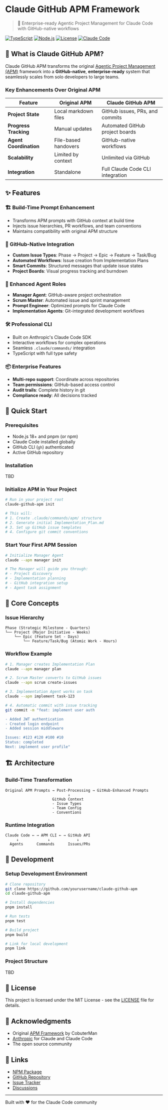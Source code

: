 # Claude GitHub APM Framework

> 🚀 Enterprise-ready Agentic Project Management for Claude Code with GitHub-native workflows

[![TypeScript](https://img.shields.io/badge/TypeScript-Strict-blue)](https://www.typescriptlang.org/)
[![Node.js](https://img.shields.io/badge/Node.js-18+-green)](https://nodejs.org/)
[![License](https://img.shields.io/badge/License-MIT-yellow)](LICENSE)
[![Claude Code](https://img.shields.io/badge/Claude_Code-Compatible-purple)](https://claude.ai/code)

## 🎯 What is Claude GitHub APM?

Claude GitHub APM transforms the original [Agentic Project Management (APM)](https://github.com/sdi2200262/agentic-project-management) framework into a **GitHub-native**, **enterprise-ready** system that seamlessly scales from solo developers to large teams.

### Key Enhancements Over Original APM

| Feature                | Original APM         | Claude GitHub APM                |
| ---------------------- | -------------------- | -------------------------------- |
| **Project State**      | Local markdown files | GitHub issues, PRs, and commits  |
| **Progress Tracking**  | Manual updates       | Automated GitHub project boards  |
| **Agent Coordination** | File-based handovers | GitHub-native workflows          |
| **Scalability**        | Limited by context   | Unlimited via GitHub             |
| **Integration**        | Standalone           | Full Claude Code CLI integration |

## ✨ Features

### 🏗️ Build-Time Prompt Enhancement

- Transforms APM prompts with GitHub context at build time
- Injects issue hierarchies, PR workflows, and team conventions
- Maintains compatibility with original APM structure

### 🔗 GitHub-Native Integration

- **Custom Issue Types**: Phase → Project → Epic → Feature → Task/Bug
- **Automated Workflows**: Issue creation from Implementation Plans
- **Smart Commits**: Structured messages that update issue states
- **Project Boards**: Visual progress tracking and burndown

### 🤖 Enhanced Agent Roles

- **Manager Agent**: GitHub-aware project orchestration
- **Scrum Master**: Automated issue and sprint management
- **Prompt Engineer**: Optimized prompts for Claude Code
- **Implementation Agents**: Git-integrated development workflows

### 🛠️ Professional CLI

- Built on Anthropic's Claude Code SDK
- Interactive workflows for complex operations
- Seamless `.claude/commands/` integration
- TypeScript with full type safety

### 📦 Enterprise Features

- **Multi-repo support**: Coordinate across repositories
- **Team permissions**: GitHub-based access control
- **Audit trails**: Complete history in git
- **Compliance ready**: All decisions tracked

## 🚀 Quick Start

### Prerequisites

- Node.js 18+ and pnpm (or npm)
- Claude Code installed globally
- GitHub CLI (`gh`) authenticated
- Active GitHub repository

### Installation

TBD

### Initialize APM in Your Project

```bash
# Run in your project root
claude-github-apm init

# This will:
# 1. Create .claude/commands/apm/ structure
# 2. Generate initial Implementation_Plan.md
# 3. Set up GitHub issue templates
# 4. Configure git commit conventions
```

### Start Your First APM Session

```bash
# Initialize Manager Agent
claude --apm manager init

# The Manager will guide you through:
# - Project discovery
# - Implementation planning
# - GitHub integration setup
# - Agent task assignment
```

## 📖 Core Concepts

### Issue Hierarchy

```
Phase (Strategic Milestone - Quarters)
└── Project (Major Initiative - Weeks)
    └── Epic (Feature Set - Days)
        └── Feature/Task/Bug (Atomic Work - Hours)
```

### Workflow Example

```bash
# 1. Manager creates Implementation Plan
claude --apm manager plan

# 2. Scrum Master converts to GitHub issues
claude --apm scrum create-issues

# 3. Implementation Agent works on task
claude --apm implement task-123

# 4. Automatic commit with issue tracking
git commit -m "feat: implement user auth

- Added JWT authentication
- Created login endpoint
- Added session middleware

Issues: #123 #120 #100 #10
Status: completed
Next: implement user profile"
```

## 🏗️ Architecture

### Build-Time Transformation

```
Original APM Prompts → Post-Processing → GitHub-Enhanced Prompts
                            ↓
                     GitHub Context
                     - Issue Types
                     - Team Config
                     - Conventions
```

### Runtime Integration

```
Claude Code ← → APM CLI ← → GitHub API
     ↓             ↓            ↓
  Agents      Commands      Issues/PRs
```

## 🧪 Development

### Setup Development Environment

```bash
# Clone repository
git clone https://github.com/yourusername/claude-github-apm
cd claude-github-apm

# Install dependencies
pnpm install

# Run tests
pnpm test

# Build project
pnpm build

# Link for local development
pnpm link
```

### Project Structure

TBD

## 📄 License

This project is licensed under the MIT License - see the [LICENSE](LICENSE) file for details.

## 🙏 Acknowledgments

- Original [APM Framework](https://github.com/sdi2200262/agentic-project-management) by CobuterMan
- [Anthropic](https://anthropic.com) for Claude and Claude Code
- The open source community

## 🔗 Links

- [NPM Package](https://www.npmjs.com/package/@anthropic/claude-github-apm)
- [GitHub Repository](https://github.com/yourusername/claude-github-apm)
- [Issue Tracker](https://github.com/yourusername/claude-github-apm/issues)
- [Discussions](https://github.com/yourusername/claude-github-apm/discussions)

---

Built with ❤️ for the Claude Code community
